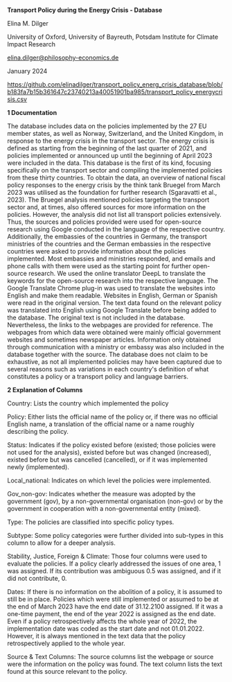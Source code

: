 **Transport Policy during the Energy Crisis - Database**

Elina M. Dilger

University of Oxford, University of Bayreuth, Potsdam Institute for Climate Impact Research

elina.dilger@philosophy-economics.de

January 2024

https://github.com/elinadilger/transport_policy_energ_crisis_database/blob/b183fa7b15b361647c23740213a40051901ba985/transport_policy_energycrisis.csv


**1	Documentation**

The database includes data on the policies implemented by the 27 EU member states, as well as Norway, Switzerland, and the United Kingdom, in response to the energy crisis in the transport sector. 
The energy crisis is defined as starting from the beginning of the last quarter of 2021, and policies implemented or announced up until the beginning of April 2023 were included in the data. 
This database is the first of its kind, focusing specifically on the transport sector and compiling the implemented policies from these thirty countries. 
To obtain the data, an overview of national fiscal policy responses to the energy crisis by the think tank Bruegel from March 2023 was utilised as the foundation for further research (Sgaravatti et al., 2023). 
The Bruegel analysis mentioned policies targeting the transport sector and, at times, also offered sources for more information on the policies. However, the analysis did not list all transport policies extensively. 
Thus, the sources and policies provided were used for open-source research using Google conducted in the language of the respective country. 
Additionally, the embassies of the countries in Germany, the transport ministries of the countries and the German embassies in the respective countries were asked to provide information about the policies implemented. 
Most embassies and ministries responded, and emails and phone calls with them were used as the starting point for further open-source research. 
We used the online translator DeepL to translate the keywords for the open-source research into the respective language. 
The Google Translate Chrome plug-in was used to translate the websites into English and make them readable. 
Websites in English, German or Spanish were read in the original version. 
The text data found on the relevant policy was translated into English using Google Translate before being added to the database. 
The original text is not included in the database. Nevertheless, the links to the webpages are provided for reference. 
The webpages from which data were obtained were mainly official government websites and sometimes newspaper articles. 
Information only obtained through communication with a ministry or embassy was also included in the database together with the source. 
The database does not claim to be exhaustive, as not all implemented policies may have been captured due to several reasons such as variations in each country's definition of what constitutes a policy or a transport policy and language barriers. 


**2	Explanation of Columns**

Country: 
Lists the country which implemented the policy

Policy: 
Either lists the official name of the policy or, if there was no official English name, a translation of the official name or a name roughly describing the policy.

Status: 
Indicates if the policy existed before (existed; those policies were not used for the analysis), existed before but was changed (increased), existed before but was cancelled (cancelled), or if it was implemented newly (implemented).

Local_national: 
Indicates on which level the policies were implemented.

Gov_non-gov: 
Indicates whether the measure was adopted by the government (gov), by a non-governmental organisation (non-gov) or by the government in cooperation with a non-governmental entity (mixed).

Type: 
The policies are classified into specific policy types.

Subtype: 
Some policy categories were further divided into sub-types in this column to allow for a deeper analysis.

Stability, Justice, Foreign & Climate: 
Those four columns were used to evaluate the policies. If a policy clearly addressed the issues of one area, 1 was assigned. If its contribution was ambiguous 0.5 was assigned, and if it did not contribute, 0.

Dates: 
If there is no information on the abolition of a policy, it is assumed to still be in place. Policies which were still implemented or assumed to be at the end of March 2023 have the end date of 31.12.2100 assigned. If it was a one-time payment, the end of the year 2022 is assigned as the end date. Even if a policy retrospectively affects the whole year of 2022, the implementation date was coded as the start date and not 01.01.2022. However, it is always mentioned in the text data that the policy retrospectively applied to the whole year.

Source & Text Columns: 
The source columns list the webpage or source were the information on the policy was found. The text column lists the text found at this source relevant to the policy.

